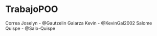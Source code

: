 # TrabajoPOO
Correa Joselyn - @Gautzelin
Galarza Kevin - @KevinGal2002
Salome Quispe - @Salo-Quispe
